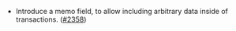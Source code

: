 - Introduce a memo field, to allow including arbitrary data inside of
  transactions. ([\#2358](https://github.com/anoma/namada/pull/2358))